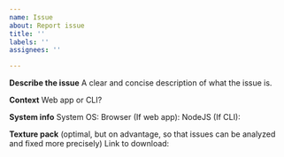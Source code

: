 ```yaml
---
name: Issue
about: Report issue
title: ''
labels: ''
assignees: ''

---
```


**Describe the issue**
A clear and concise description of what the issue is.

**Context**
Web app or CLI?

**System info**
System OS: 
Browser (If web app): 
NodeJS (If CLI): 

**Texture pack**
(optimal, but on advantage, so that issues can be analyzed and fixed more precisely)
Link to download:
